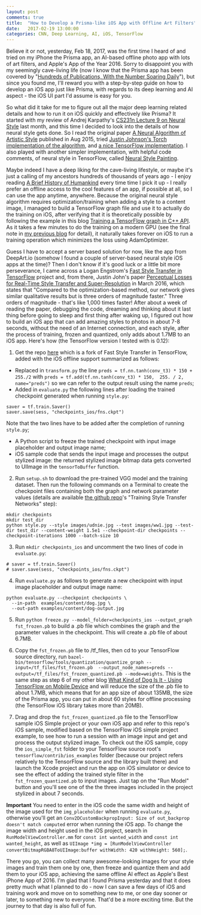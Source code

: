 ```yaml
---
layout: post
comments: true
title:  "How to Develop a Prisma-like iOS App with Offline Art Filters"
date:   2017-02-19 13:00:00
categories: CNN, Deep Learning, AI, iOS, TensorFlow
---
```


Believe it or not, yesterday, Feb 18, 2017, was the first time I heard of and tried on my iPhone the Prisma app, an AI-based offline photo app with lots of art filters, and Apple's App of the Year 2016. Sorry to disappoint you with my seemingly cave-living life (now I know that the Prisma app has been covered by "[Hundreds of Publications, With the Number Soaring Daily](http://prisma-ai.com/)"), but since you found me, I'll reward you with a step-by-step guide on how to develop an iOS app just like Prisma, with regards to its deep learning and AI aspect - the iOS UI part I'd assume is easy for you.

So what did it take for me to figure out all the major deep learning related details and how to run it on iOS quickly and effectively like Prisma? It started with my review of Andrej Karpathy's [CS231n Lecture 9 on Neural Style](https://youtu.be/GHVaaHESrlY?t=52m2s) last month, and this time I decided to look into the details of how neural style gets done. So I read the original paper [A Neural Algorithm of Artistic Style](https://arxiv.org/abs/1508.06576) published in Aug 2015, tried [Justin Johnson's Torch implementation of the algorithm](https://github.com/jcjohnson/neural-style), and [a nice TensorFlow implementation](https://github.com/anishathalye/neural-style). I also played with another simpler implementation, with helpful code comments, of neural style in TensorFlow, called [Neural Style Painting](https://github.com/log0/neural-style-painting).

Maybe indeed I have a deep liking for the cave-living lifestyle, or maybe it's just a calling of my ancestors hundreds of thousands of years ago - I enjoy reading [A Brief History of Humankind](https://www.amazon.com/Sapiens-Humankind-Yuval-Noah-Harari/dp/0062316095) every time time I pick it up - I really prefer an offline access to the cool features of an app, if possible at all, so I can use the app anytime, anywhere. Because the original neural style algorithm requires optimization/training when adding a style to a content image, I managed to build a TensorFlow graph file and use it to actually do the training on iOS, after verifying that it is theoretically possible by following the example in this blog [Training a TensorFlow graph in C++ API](https://tebesu.github.io/posts/Training-a-TensorFlow-graph-in-C++-API). As it takes a few minutes to do the training on a modern GPU (see the final note in [my previous blog](http://jeffxtang.github.io/deep/learning,/hardware,/gpu,/performance/2017/02/14/deep-learning-machine.html) for detail), it naturally takes forever on iOS to run a training operation which minimizes the loss using AdamOptimizer.

Guess I have to accept a server based solution for now, like the app from DeepArt.io (somehow I found a couple of server-based neural style iOS apps at the time)? Then I don't know if it's good luck or a little bit more perseverance, I came across a Logan Engstrom's [Fast Style Transfer in TensorFlow](https://github.com/lengstrom/fast-style-transfer) project and, from there, Justin John's paper [Perceptual Losses for Real-Time Style Transfer and Super-Resolution](https://arxiv.org/abs/1603.08155) in March 2016, which states that "Compared to the optimization-based method, our network gives similar qualitative results but is three orders of magnitude faster." Three orders of magnitude - that's like 1,000 times faster! After about a week of reading the paper, debugging the code, dreaming and thinking about it last thing before going to sleep and first thing after waking up, I figured out how to build an iOS app that can add amazing styles to photos in about 7-8 seconds, without the need of an Internet connection, and each style, after the process of training, frozen and quantized, only adds about 1.7MB to an iOS app. Here's how (the TensorFlow version I tested with is 0.12):

1. Get the repo [here](https://github.com/jeffxtang/fast-style-transfer) which is a fork of Fast Style Transfer in TensorFlow, added with the iOS offline support summarized as follows:
  * Replaced in `transform.py` the line `preds = tf.nn.tanh(conv_t3) * 150 + 255./2` with `preds = tf.add(tf.nn.tanh(conv_t3) * 150,  255. / 2, name="preds")` so we can refer to the output result using the name `preds`;
  * Added in `evaluate.py` the following lines after loading the trained checkpoint generated when running `style.py`:
  ```
  saver = tf.train.Saver()
  saver.save(sess, "checkpoints_ios/fns.ckpt")
  ```
  Note that the two lines have to be added after the completion of running `style.py`;
  * A Python script to freeze the trained checkpoint with input image placeholder and output image name;
  * iOS sample code that sends the input image and processes the output stylized image: the returned stylized image bitmap data gets converted to UIImage in the `tensorToBuffer` function.

2. Run `setup.sh` to download the pre-trained VGG model and the training dataset. Then run the following commands on a Terminal to create the checkpoint files containing both the graph and network parameter values (details are available [the github repo](https://github.com/jeffxtang/fast-style-transfer)'s "Training Style Transfer Networks" step):
```
mkdir checkpoints
mkdir test_dir
python style.py --style images/udnie.jpg --test images/ww1.jpg --test-dir test_dir --content-weight 1.5e1 --checkpoint-dir checkpoints --checkpoint-iterations 1000 --batch-size 10
```

3. Run `mkdir checkpoints_ios` and uncomment the two lines of code in `evaluate.py`:
```
# saver = tf.train.Saver()
# saver.save(sess, "checkpoints_ios/fns.ckpt")
```

4. Run `evaluate.py` as follows to generate a new checkpoint with input image placeholder and output image name:
```
python evaluate.py --checkpoint checkpoints \
  --in-path  examples/content/dog.jpg \
  --out-path examples/content/dog-output.jpg
```

5. Run `python freeze.py --model_folder=checkpoints_ios --output_graph fst_frozen.pb` to build a .pb file which combines the graph and the parameter values in the checkpoint. This will create a .pb file of about 6.7MB.

6. Copy the `fst_frozen.pb` file to /tf_files, then cd to your TensorFlow source directory, run `bazel-bin/tensorflow/tools/quantization/quantize_graph --input=/tf_files/fst_frozen.pb  --output_node_names=preds --output=/tf_files/fst_frozen_quantized.pb --mode=weights`. This is the same step as step 6 of my other blog [What Kind of Dog Is It - Using TensorFlow on Mobile Device](http://jeffxtang.github.io/deep/learning,/tensorflow,/mobile,/ai/2016/09/23/mobile-tensorflow.html) and will reduce the size of the .pb file to about 1.7MB, which means that for an app size of about 135MB, the size of the Prisma app, you can put in about 60 styles for offline processing (the TensorFlow iOS library takes more than 20MB).

7. Drag and drop the `fst_frozen_quantized.pb` file to the TensorFlow sample iOS Simple project or your own iOS app and refer to this repo's iOS sample, modified based on the TensorFlow iOS simple project example, to see how to run a session with an image input and get and process the output stylized image. To check out the iOS sample, copy the `ios_simple_fst` folder to your TensorFlow source root's `tensorflow/contrib/ios_examples` folder (because our project refers relatively to the TensorFlow source and the library built there) and launch the Xcode project and run the app on iOS simulator or device to see the effect of adding the trained style filter in the `fst_frozen_quantized.pb` to input images. Just tap on the "Run Model" button and you'll see one of the the three images included in the project stylized in about 7 seconds.

**Important** You need to enter in the iOS code the same width and height of the image used for the `img_placeholder` when running `evaluate.py`, otherwise you'll get an `Conv2DCustomBackpropInput: Size of out_backprop doesn't match computed` error when running the iOS app. To change the image width and height used in the iOS project, search in `RunModelViewController.mm` for `const int wanted_width` and `const int wanted_height`, as well as `UIImage *img = [RunModelViewController convertBitmapRGBA8ToUIImage:buffer withWidth: 420 withHeight: 560];`.

There you go, you can collect many awesome-looking images for your style images and train them one by one, then freeze and quantize them and add them to your iOS app, achieving the same offline AI effect as Apple's Best iPhone App of 2016. I'm glad that I found Prisma yesterday and that it does pretty much what I planned to do - now I can save a few days of iOS and training work and move on to something new to me, or one day sooner or later, to something new to everyone. That'd be a more exciting time. But the journey to that day is also full of fun.

